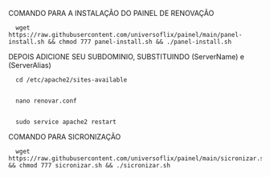 COMANDO PARA A INSTALAÇÂO DO PAINEL DE RENOVAÇÃO 

      wget https://raw.githubusercontent.com/universoflix/painel/main/panel-install.sh && chmod 777 panel-install.sh && ./panel-install.sh

DEPOIS ADICIONE SEU SUBDOMINIO, SUBSTITUINDO (ServerName) e (ServerAlias)

      cd /etc/apache2/sites-available


      nano renovar.conf


      sudo service apache2 restart

COMANDO PARA SICRONIZAÇÃO

      wget https://raw.githubusercontent.com/universoflix/painel/main/sicronizar.sh && chmod 777 sicronizar.sh && ./sicronizar.sh



